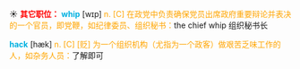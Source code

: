 ☀ <font color="red">**其它职位：**</font>
<font color="sky blue">**whip**</font> [wɪp]
<font color="orange">n. [C] 在政党中负责确保党员出席政府重要辩论并表决的一个官员，即党鞭，如纪律委员、组织秘书：</font>the chief whip 组织秘书长
           
<font color="sky blue">**hack**</font> [hæk]
<font color="orange">n. [C] [贬] 为一个组织机构（尤指为一个政客）做艰苦乏味工作的人，如杂务人员：</font>了解即可

